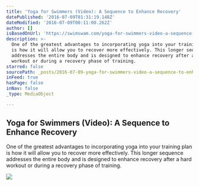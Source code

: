 ```yaml
---
title: 'Yoga for Swimmers (Video): A Sequence to Enhance Recovery'
datePublished: '2016-07-09T01:31:19.148Z'
dateModified: '2016-07-09T00:11:00.262Z'
author: []
isBasedOnUrl: 'https://swimswam.com/yoga-for-swimmers-video-a-sequence-to-enhance-recovery/'
description: >-
  One of the greatest advantages to incorporating yoga into your training plan
  is how it will allow you to recover more effectively. This longer sequence
  addresses the entire body and is designed to enhance recovery after a hard
  workout or during a recovery phase of training.
starred: false
sourcePath: _posts/2016-07-09-yoga-for-swimmers-video-a-sequence-to-enhance-recovery.md
inFeed: true
hasPage: false
inNav: false
_type: MediaObject

---
```

<article style=""><h1>Yoga for Swimmers (Video): A Sequence to Enhance Recovery</h1><p>One of the greatest advantages to incorporating yoga into your training plan is how it will allow you to recover more effectively. This longer sequence addresses the entire body and is designed to enhance recovery after a hard workout or during a recovery phase of training.</p><img src="https://cdn.swimswam.com/wp-content/uploads/2016/07/Melting-Heart-1280x720.jpg" /></article>
